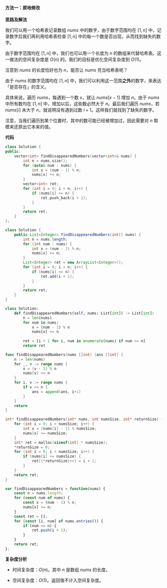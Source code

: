 #### 方法一：原地修改

**思路及解法**

我们可以用一个哈希表记录数组 $\textit{nums}$ 中的数字，由于数字范围均在 $[1,n]$ 中，记录数字后我们再利用哈希表检查 $[1,n]$ 中的每一个数是否出现，从而找到缺失的数字。

由于数字范围均在 $[1,n]$ 中，我们也可以用一个长度为 $n$ 的数组来代替哈希表。这一做法的空间复杂度是 $O(n)$ 的。我们的目标是优化空间复杂度到 $O(1)$。

注意到 $\textit{nums}$ 的长度恰好也为 $n$，能否让 $\textit{nums}$ 充当哈希表呢？

由于 $\textit{nums}$ 的数字范围均在 $[1,n]$ 中，我们可以利用这一范围**之外**的数字，来表达「是否存在」的含义。

具体来说，遍历 $\textit{nums}$，每遇到一个数 $x$，就让 $\textit{nums}[x-1]$ 增加 $n$。由于 $\textit{nums}$ 中所有数均在 $[1,n]$ 中，增加以后，这些数必然大于 $n$。最后我们遍历 $\textit{nums}$，若 $\textit{nums}[i]$ 未大于 $n$，就说明没有遇到过数 $i+1$。这样我们就找到了缺失的数字。

注意，当我们遍历到某个位置时，其中的数可能已经被增加过，因此需要对 $n$ 取模来还原出它本来的值。

**代码**

```C++ [sol1-C++]
class Solution {
public:
    vector<int> findDisappearedNumbers(vector<int>& nums) {
        int n = nums.size();
        for (auto& num : nums) {
            int x = (num - 1) % n;
            nums[x] += n;
        }
        vector<int> ret;
        for (int i = 0; i < n; i++) {
            if (nums[i] <= n) {
                ret.push_back(i + 1);
            }
        }
        return ret;
    }
};
```

```Java [sol1-Java]
class Solution {
    public List<Integer> findDisappearedNumbers(int[] nums) {
        int n = nums.length;
        for (int num : nums) {
            int x = (num - 1) % n;
            nums[x] += n;
        }
        List<Integer> ret = new ArrayList<Integer>();
        for (int i = 0; i < n; i++) {
            if (nums[i] <= n) {
                ret.add(i + 1);
            }
        }
        return ret;
    }
}
```

```Python [sol1-Python3]
class Solution:
    def findDisappearedNumbers(self, nums: List[int]) -> List[int]:
        n = len(nums)
        for num in nums:
            x = (num - 1) % n
            nums[x] += n
        
        ret = [i + 1 for i, num in enumerate(nums) if num <= n]
        return ret
```

```go [sol1-Golang]
func findDisappearedNumbers(nums []int) (ans []int) {
    n := len(nums)
    for _, v := range nums {
        v = (v - 1) % n
        nums[v] += n
    }
    for i, v := range nums {
        if v <= n {
            ans = append(ans, i+1)
        }
    }
    return
}
```

```C [sol1-C]
int* findDisappearedNumbers(int* nums, int numsSize, int* returnSize) {
    for (int i = 0; i < numsSize; i++) {
        int x = (nums[i] - 1) % numsSize;
        nums[x] += numsSize;
    }
    int* ret = malloc(sizeof(int) * numsSize);
    *returnSize = 0;
    for (int i = 0; i < numsSize; i++) {
        if (nums[i] <= numsSize) {
            ret[(*returnSize)++] = i + 1;
        }
    }
    return ret;
}
```

```JavaScript [sol1-JavaScript]
var findDisappearedNumbers = function(nums) {
    const n = nums.length;
    for (const num of nums) {
        const x = (num - 1) % n;
        nums[x] += n;
    }
    const ret = [];
    for (const [i, num] of nums.entries()) {
        if (num <= n) {
            ret.push(i + 1);
        }
    }
    return ret;
};
```

**复杂度分析**

- 时间复杂度：$O(n)$。其中 $n$ 是数组 $\textit{nums}$ 的长度。

- 空间复杂度：$O(1)$。返回值不计入空间复杂度。